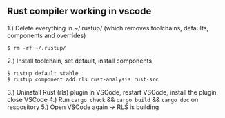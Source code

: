 ## Rust compiler working in vscode

1.) Delete everything in ~/.rustup/ (which removes toolchains, defaults, components and overrides)

`$ rm -rf ~/.rustup/`

2.) Install toolchain, set default, install components

```$ rustup install stable
$ rustup default stable
$ rustup component add rls rust-analysis rust-src
```

3.) Uninstall Rust (rls) plugin in VSCode, restart VSCode, install the plugin, close VSCode
4.) Run `cargo check` && `cargo build` && `cargo doc` on respository
5.) Open VSCode again -> RLS is building

